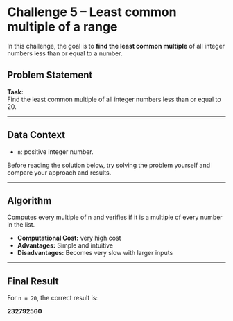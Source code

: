 # Challenge 5 – Least common multiple of a range

In this challenge, the goal is to **find the least common multiple** of all integer numbers less than or equal to a number.

## Problem Statement

**Task:**  
Find the least common multiple of all integer numbers less than or equal to 20.

---

## Data Context

- `n`: positive integer number.

Before reading the solution below, try solving the problem yourself and compare your approach and results.

---

## Algorithm

Computes every multiple of n and verifies if it is a multiple of every number in the list.

- **Computational Cost:** very high cost
- **Advantages:** Simple and intuitive
- **Disadvantages:** Becomes very slow with larger inputs

---

## Final Result

For `n = 20`, the correct result is:

**232792560**